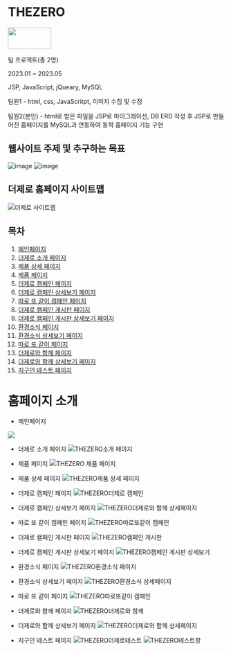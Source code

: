 # THEZERO
<img src="https://github.com/Gaeun703/THEZERO/assets/126749340/d6a64f9c-5933-4a2d-ac87-28426b34bb5f" width="100" height="50">

팀 프로젝트(총 2명)

2023.01 ~ 2023.05

JSP, JavaScript, jQueary, MySQL

팀원1 - html, css, JavaScritpt, 이미지 수집 및 수정

팀원2(본인) - html로 받은 파일을 JSP로 마이그레이션, DB ERD 작성 후 JSP로 만들어진 홈페이지를 MySQL과 연동하여 동적 홈페이지 기능 구현

## 웹사이트 주제 및 추구하는 목표
![image](https://github.com/Gaeun703/THEZERO/assets/126749340/a78e23df-1a88-4f64-b777-8050ce776239)
![image](https://github.com/Gaeun703/THEZERO/assets/126749340/7ba3c5ed-1bdf-4013-a5d7-cf5d512f44aa)

## 더제로 홈페이지 사이트맵
![더제로 사이트맵](https://github.com/Gaeun703/THEZERO/assets/126749340/3fa8b8d7-110f-415c-8ba5-2d2925556161)

## 목차
1. [메인페이지](*메인페이지)
2. [더제로 소개 페이지](*더제로_소개_페이지)
3. [제품 상세 페이지](*제품_상세_페이지)
4. [제품 페이지](*제품_페이지)
5. [더제로 캠페인 페이지](*더제로_캠페인_페이지)
6. [더제로 캠페인 상세보기 페이지](*더제로_캠페인_상세보기_페이지)
7. [따로 또 같이 캠페인 페이지](*따로_또_같이_캠페인_페이지)
8. [더제로 캠페인 게시판 페이지](*더제로_캠페인_게시판_페이지)
9. [더제로 캠페인 게시판 상세보기 페이지](*더제로_캠페인_게시판_상세보기_페이지)
10. [환경소식 페이지](*환경소식_페이지)
11. [환경소식 상세보기 페이지](*환경소식_상세보기_페이지)
12. [따로 또 같이 페이지](*따로_또_같이_페이지)
13. [더제로와 함께 페이지](*더제로와_함께_페이지)
14. [더제로와 함께 상세보기 페이지](*더제로와_함께_상세보기_페이지)
15. [지구인 테스트 페이지](*지구인_테스트_페이지)

# 홈페이지 소개
* 메인페이지
<img src="https://github.com/Gaeun703/THEZERO/assets/126749340/5fcb30e4-503e-4923-82e6-0774733fdf98" >

* 더제로 소개 페이지
![THEZERO소개 페이지](https://github.com/Gaeun703/THEZERO/assets/126749340/b75edd98-d719-46d3-a40f-8cffa4b23b10)

* 제품 페이지
![THEZERO 제품 페이지](https://github.com/Gaeun703/THEZERO/assets/126749340/1d8aa38e-3a88-4b5b-912d-764695184853)

* 제품 상세 페이지
![THEZERO제품 상세 페이지](https://github.com/Gaeun703/THEZERO/assets/126749340/7bb53074-200f-46d0-9839-b4446bc1c00b)

* 더제로 캠페인 페이지
![THEZERO더제로 캠페인](https://github.com/Gaeun703/THEZERO/assets/126749340/4c2daaef-0bcc-4d89-b3f1-918e1c643d55)

* 더제로 캠페인 상세보기 페이지
![THEZERO더제로와 함께 상세페이지](https://github.com/Gaeun703/THEZERO/assets/126749340/5cf48839-7e44-46bf-9655-f34c1db24a90)

* 따로 또 같이 캠페인 페이지
![THEZERO따로또같이 캠페인](https://github.com/Gaeun703/THEZERO/assets/126749340/77410e6d-a217-42e1-b2fe-519e9d2416b9)

* 더제로 캠페인 게시판 페이지
![THEZERO캠페인 게시판](https://github.com/Gaeun703/THEZERO/assets/126749340/f693c00e-8203-4681-b09b-c64fdfd512a1)

* 더제로 캠페인 게시판 상세보기 페이지
![THEZERO캠페인 게시판 상세보기](https://github.com/Gaeun703/THEZERO/assets/126749340/76d7ffd3-e9e2-4424-b140-1157b7e35cd4)

* 환경소식 페이지
![THEZERO환경소식 페이지](https://github.com/Gaeun703/THEZERO/assets/126749340/fe4a2c0b-97ef-45e1-8a6d-e9e1b1c8afe2)

* 환경소식 상세보기 페이지
![THEZERO환경소식 상세페이지](https://github.com/Gaeun703/THEZERO/assets/126749340/cc251668-2954-4c8f-b69a-00fb4f99463c)

* 따로 또 같이 페이지
![THEZERO따로또같이 캠페인](https://github.com/Gaeun703/THEZERO/assets/126749340/5bbbdb8f-b6da-449e-8f16-844362d88609)

* 더제로와 함께 페이지
![THEZERO더제로와 함께](https://github.com/Gaeun703/THEZERO/assets/126749340/38196a5a-5edc-4b7c-a7d7-28d7f644d6e5)

* 더제로와 함께 상세보기 페이지
![THEZERO더제로와 함께 상세페이지](https://github.com/Gaeun703/THEZERO/assets/126749340/1fa63626-cea4-4eff-b1cf-709a9760b716)

* 지구인 테스트 페이지
![THEZERO더제로테스트](https://github.com/Gaeun703/THEZERO/assets/126749340/a40bfef1-45c9-40b2-b24a-07cea6888545)
![THEZERO테스트창](https://github.com/Gaeun703/THEZERO/assets/126749340/dcd33adc-43ef-48b5-8930-129cd1d8fd98)
